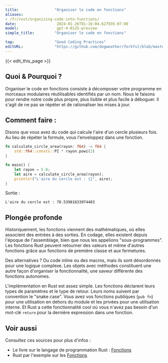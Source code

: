 ```yaml
---
title:                "Organiser le code en fonctions"
aliases:
- /fr/rust/organizing-code-into-functions/
date:                  2024-01-26T01:16:04.627935-07:00
model:                 gpt-4-0125-preview
simple_title:         "Organiser le code en fonctions"

tag:                  "Good Coding Practices"
editURL:              "https://github.com/dogweather/forkful/blob/master/content/fr/rust/organizing-code-into-functions.md"
---
```


{{< edit_this_page >}}

## Quoi & Pourquoi ?
Organiser le code en fonctions consiste à décomposer votre programme en morceaux modulaires réutilisables identifiés par un nom. Nous le faisons pour rendre notre code plus propre, plus lisible et plus facile à déboguer. Il s'agit de ne pas se répéter et de rationaliser les mises à jour.

## Comment faire :
Disons que vous avez du code qui calcule l'aire d'un cercle plusieurs fois. Au lieu de répéter la formule, vous l'enveloppez dans une fonction.

```Rust
fn calculate_circle_area(rayon: f64) -> f64 {
    std::f64::consts::PI * rayon.powi(2)
}

fn main() {
    let rayon = 5.0;
    let aire = calculate_circle_area(rayon);
    println!("L'aire du cercle est : {}", aire);
}
```

Sortie :

```
L'aire du cercle est : 78.53981633974483
```

## Plongée profonde
Historiquement, les fonctions viennent des mathématiques, où elles associent des entrées à des sorties. En codage, elles existent depuis l'époque de l'assemblage, bien que nous les appelions "sous-programmes". Les fonctions Rust peuvent retourner des valeurs et même d'autres fonctions grâce aux fonctions de première classe et aux fermetures.

Des alternatives ? Du code inline ou des macros, mais ils sont désordonnés pour une logique complexe. Les objets avec méthodes constituent une autre façon d'organiser la fonctionnalité, une saveur différente des fonctions autonomes.

L'implémentation en Rust est assez simple. Les fonctions déclarent leurs types de paramètres et le type de retour. Leurs noms suivent par convention le "snake case". Vous avez vos fonctions publiques (`pub fn`) pour une utilisation en dehors du module et les privées pour une utilisation interne. Et Rust a cette fonctionnalité cool où vous n'avez pas besoin d'un mot-clé `return` pour la dernière expression dans une fonction.

## Voir aussi
Consultez ces sources pour plus d'infos :
- Le livre sur le langage de programmation Rust : [Fonctions](https://doc.rust-lang.org/book/ch03-03-how-functions-work.html)
- Rust par l'exemple sur les [Fonctions](https://doc.rust-lang.org/rust-by-example/fn.html)
